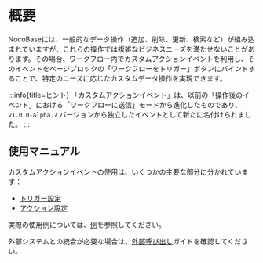# 概要

<PluginInfo name="workflow-custom-action-trigger" link="/handbook/workflow-custom-action-trigger" commercial="true"></PluginInfo>

NocoBaseには、一般的なデータ操作（追加、削除、更新、検索など）が組み込まれていますが、これらの操作では複雑なビジネスニーズを満たせないことがあります。その場合、ワークフロー内でカスタムアクションイベントを利用し、そのイベントをページブロックの「ワークフローをトリガー」ボタンにバインドすることで、特定のニーズに応じたカスタムデータ操作を実現できます。

:::info{title=ヒント}
「カスタムアクションイベント」は、以前の「操作後のイベント」における「ワークフローに送信」モードから進化したものであり、`v1.0.0-alpha.7` バージョンから独立したイベントとして新たに名付けられました。
:::

## 使用マニュアル

カスタムアクションイベントの使用は、いくつかの主要な部分に分かれています：

- [トリガー設定](./trigger.md)
- [アクション設定](./action.md)

実際の使用例については、[例](./example.md)を参照してください。

外部システムとの統合が必要な場合は、[外部呼び出し](./http-api.md)ガイドを確認してください。

